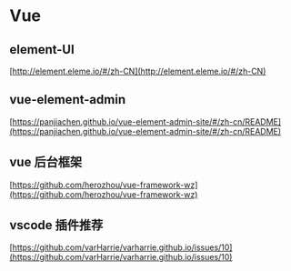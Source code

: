 # Vue

## element-UI

[http://element.eleme.io/#/zh-CN](http://element.eleme.io/#/zh-CN)

## vue-element-admin

[https://panjiachen.github.io/vue-element-admin-site/#/zh-cn/README](https://panjiachen.github.io/vue-element-admin-site/#/zh-cn/README)

## vue 后台框架

[https://github.com/herozhou/vue-framework-wz](https://github.com/herozhou/vue-framework-wz)

## vscode 插件推荐

[https://github.com/varHarrie/varharrie.github.io/issues/10](https://github.com/varHarrie/varharrie.github.io/issues/10)